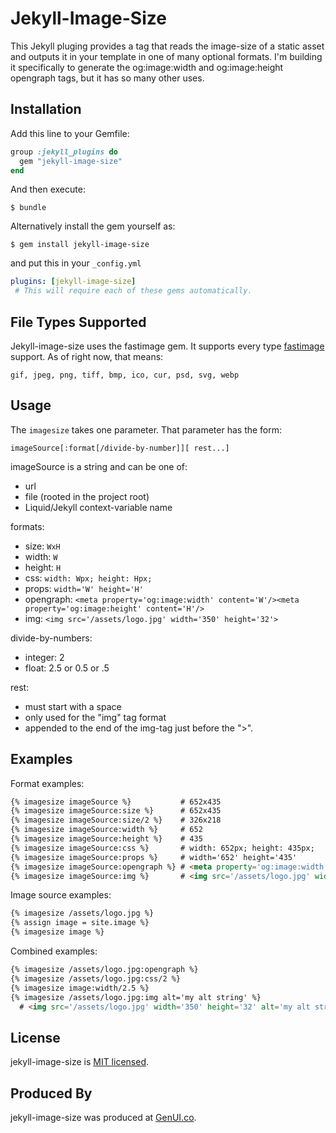 # Jekyll-Image-Size

This Jekyll pluging provides a tag that reads the image-size of a static asset and outputs it in your template in one of many optional formats. I'm building it specifically to generate the og:image:width and og:image:height opengraph tags, but it has so many other uses.

## Installation

Add this line to your Gemfile:

```ruby
group :jekyll_plugins do
  gem "jekyll-image-size"
end
```

And then execute:

    $ bundle

Alternatively install the gem yourself as:

    $ gem install jekyll-image-size

and put this in your ``_config.yml``

```yaml
plugins: [jekyll-image-size]
 # This will require each of these gems automatically.
```

## File Types Supported

Jekyll-image-size uses the fastimage gem. It supports every type [fastimage](https://github.com/sdsykes/fastimage) support. As of right now, that means:

```
gif, jpeg, png, tiff, bmp, ico, cur, psd, svg, webp
```


## Usage

The `imagesize` takes one parameter. That parameter has the form:

```
imageSource[:format[/divide-by-number]][ rest...]
```

imageSource is a string and can be one of:

* url
* file (rooted in the project root)
* Liquid/Jekyll context-variable name

formats:

* size:       `WxH`
* width:      `W`
* height:     `H`
* css:        `width: Wpx; height: Hpx;`
* props:      `width='W' height='H'`
* opengraph:  `<meta property='og:image:width' content='W'/><meta property='og:image:height' content='H'/>`
* img:        `<img src='/assets/logo.jpg' width='350' height='32'>`

divide-by-numbers:

* integer:    2
* float:      2.5 or 0.5 or .5

rest:

* must start with a space
* only used for the "img" tag format
* appended to the end of the img-tag just before the ">".

## Examples

Format examples:

```html
{% imagesize imageSource %}           # 652x435
{% imagesize imageSource:size %}      # 652x435
{% imagesize imageSource:size/2 %}    # 326x218
{% imagesize imageSource:width %}     # 652
{% imagesize imageSource:height %}    # 435
{% imagesize imageSource:css %}       # width: 652px; height: 435px;
{% imagesize imageSource:props %}     # width='652' height='435'
{% imagesize imageSource:opengraph %} # <meta property='og:image:width' content='350'/><meta property='og:image:height' content='32'/>
{% imagesize imageSource:img %}       # <img src='/assets/logo.jpg' width='350' height='32'>
```

Image source examples:

```html
{% imagesize /assets/logo.jpg %}
{% assign image = site.image %}
{% imagesize image %}
```

Combined examples:

```html
{% imagesize /assets/logo.jpg:opengraph %}
{% imagesize /assets/logo.jpg:css/2 %}
{% imagesize image:width/2.5 %}
{% imagesize /assets/logo.jpg:img alt='my alt string' %}
  # <img src='/assets/logo.jpg' width='350' height='32' alt='my alt string'>
```

## License

jekyll-image-size is [MIT licensed](./LICENSE).

## Produced By

jekyll-image-size was produced at [GenUI.co](https://www.genui.co).
